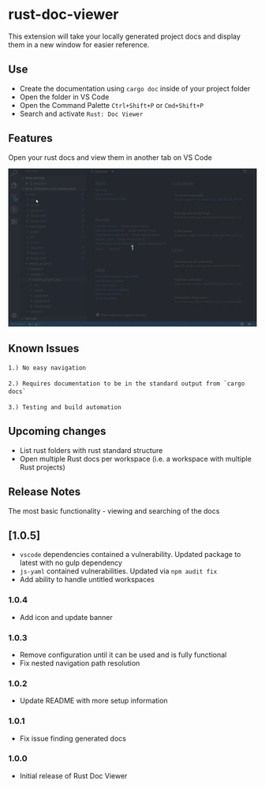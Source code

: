 # rust-doc-viewer

This extension will take your locally generated project docs and display them in a new window for easier reference.

## Use

* Create the documentation using `cargo doc` inside of your project folder
* Open the folder in VS Code
* Open the Command Palette `Ctrl+Shift+P` or `Cmd+Shift+P`
* Search and activate `Rust: Doc Viewer`

## Features

Open your rust docs and view them in another tab on VS Code

![Rust Doc Viewer Demo](images/rust-doc-viewer-demo.gif)


## Known Issues

    1.) No easy navigation

    2.) Requires documentation to be in the standard output from `cargo docs` 

    3.) Testing and build automation

## Upcoming changes

- List rust folders with rust standard structure
- Open multiple Rust docs per workspace (i.e. a workspace with multiple Rust projects)

## Release Notes

The most basic functionality - viewing and searching of the docs

## [1.0.5]
- `vscode` dependencies contained a vulnerability. Updated package to latest with no gulp dependency
- `js-yaml` contained vulnerabilities. Updated via `npm audit fix`
- Add ability to handle untitled workspaces

### 1.0.4

- Add icon and update banner

### 1.0.3

- Remove configuration until it can be used and is fully functional
- Fix nested navigation path resolution

### 1.0.2

- Update README with more setup information

### 1.0.1

- Fix issue finding generated docs

### 1.0.0

- Initial release of Rust Doc Viewer
